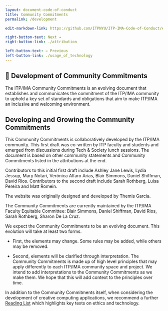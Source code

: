 ```yaml
---
layout: document-code-of-conduct
title: Community Commitments
permalink: /development

edit-markdown-link: https://github.com/ITPNYU/ITP-IMA-Code-of-Conduct/edit/main/development.md

right-button-text: Next →
right-button-link: ./attribution

left-button-text: ← Previous
left-button-link: ./usage_of_technology
---
```


## <a name="development">🚧 Development of Community Commitments</a>

The ITP/IMA Community Commitments is an evolving document that establishes and communicates the commitment of the ITP/IMA community to uphold a key set of standards and obligations that aim to make ITP/IMA an inclusive and welcoming environment.

## Developing and Growing the Community Commitments

This Community Commitments is collaboratively developed by the ITP/IMA community. This first draft was co-written by ITP faculty and students and emerged from discussions during Tech & Society lunch sessions. The document is based on other community statements and Community Commitments listed in the attributions at the end.

Contributors to this initial first draft include Ashley Jane Lewis, Lydia Jessup, Mary Notari, Verónica Alfaro Arias, Blair Simmons, Daniel Shiffman, David Rios. Contributors to the second draft include Sarah Rothberg, Luisa Pereira and Matt Romein.

The website was originally designed and developed by Themis Garcia.

The Community Commitments are currently maintained by the ITP/IMA Faculty Equitable Committee: Blair Simmons, Daniel Shiffman, David Rios, Sarah Rothberg, Sharon De La Cruz.

We expect the Community Commitments to be an evolving document. This evolution will take at least two forms.

- First, the elements may change. Some rules may be added, while others may be removed.

- Second, elements will be clarified through interpretation. The Community Commitments is made up of high level principles that may apply differently to each ITP/IMA community space and project. We intend to add interpretations to the Community Commitments as we make them. We hope that this will add context to the principles over time.

In addition to the Community Commitments itself, when considering the development of creative computing applications, we recommend a further [Reading List](reading-list.md) which highlights key texts on ethics and technology.
